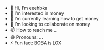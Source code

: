 - 👋 Hi, I’m eeehbka
- 👀 I’m interested in money
- 🌱 I’m currently learning how to get money
- 💞️ I’m looking to collaborate on money
- 📫 How to reach me ...
- 😄 Pronouns: ...
- ⚡ Fun fact: BOBA is LOX

<!---
fvkineeehbka/fvkineeehbka is a ✨ special ✨ repository because its `README.md` (this file) appears on your GitHub profile.
You can click the Preview link to take a look at your changes.
--->
